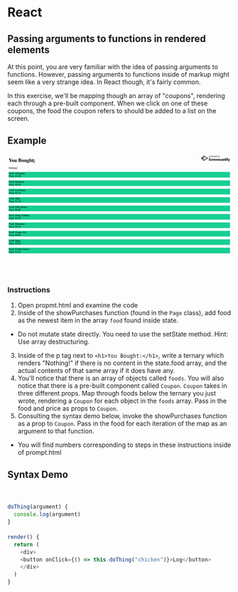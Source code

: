 # React

## Passing arguments to functions in rendered elements

At this point, you are very familiar with the idea of passing arguments to functions. However, passing arguments to functions inside of markup might seem like a very strange idea. In React though, it's fairly common.

In this exercise, we'll be mapping though an array of "coupons", rendering each through a pre-built component. When we click on one of these coupons, the food the coupon refers to should be added to a list on the screen.

## Example 
![demo](demo.gif)

### Instructions
1. Open propmt.html and examine the code
2. Inside of the showPurchases function (found in the `Page`   class), add food as the newest item in the array `food` found inside state. 
  * Do not mutate state directly. You need to use the setState method. Hint: Use array destructuring.
3. Inside of the p tag next to `<h1>You Bought:</h1>`, write a ternary which renders "Nothing!" if there is no content in the state.food array, and the actual contents of that same array if it does have any.
4. You'll notice that there is an array of objects called `foods`. You will also notice that there is a pre-built component called `Coupon`. `Coupon` takes in three different props. Map through foods below the ternary you just wrote, rendering a `Coupon` for each object in the `foods` array. Pass in the food and price as props to `Coupon`.
5. Consulting the syntax demo below, invoke the showPurchases function as a prop to `Coupon`. Pass in the food for each iteration of the map as an argument to that function.


* You will find numbers corresponding to steps in these instructions inside of prompt.html

## Syntax Demo
```javascript


doThing(argument) {
  console.log(argument)
}

render() {
  return (
    <div>
    <button onClick={() => this.doThing("chicken")}>Log</button>
    </div>
  )
}

```
